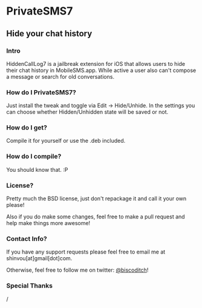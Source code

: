 # PrivateSMS7
## Hide your chat history

### Intro
HiddenCallLog7 is a jailbreak extension for iOS that allows users to hide their chat history in MobileSMS.app. While active a user also can't compose a message or search for old conversations.

### How do I PrivateSMS7?
Just install the tweak and toggle via Edit -> Hide/Unhide. In the settings you can choose whether Hidden/Unhidden state will be saved or not.

### How do I get?
Compile it for yourself or use the .deb included.

### How do I compile?
You should know that. :P

### License?
Pretty much the BSD license, just don't repackage it and call it your own please!

Also if you do make some changes, feel free to make a pull request and help make things more awesome!

### Contact Info?
If you have any support requests please feel free to email me at shinvou[at]gmail[dot]com.

Otherwise, feel free to follow me on twitter: [@biscoditch](https:///www.twitter.com/biscoditch)!

### Special Thanks
/
